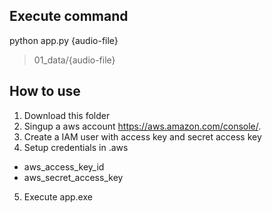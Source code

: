 ## Execute command

python app.py {audio-file}

> 01_data/{audio-file}

## How to use

1. Download this folder
2. Singup a aws account <https://aws.amazon.com/console/>.
3. Create a IAM user with access key and secret access key
4. Setup credentials in .aws
  - aws_access_key_id
  - aws_secret_access_key
5. Execute app.exe
